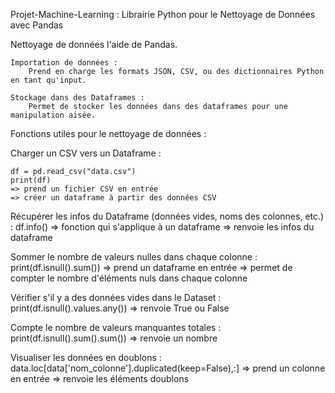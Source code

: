 Projet-Machine-Learning : Librairie Python pour le Nettoyage de Données avec Pandas

Nettoyage de données l'aide de Pandas. 

    Importation de données :
        Prend en charge les formats JSON, CSV, ou des dictionnaires Python en tant qu'input.

    Stockage dans des Dataframes :
        Permet de stocker les données dans des dataframes pour une manipulation aisée.


Fonctions utiles pour le nettoyage de données :

Charger un CSV vers un Dataframe :

    df = pd.read_csv("data.csv")
    print(df)
    => prend un fichier CSV en entrée
    => créer un dataframe à partir des données CSV

Récupérer les infos du Dataframe (données vides, noms des colonnes, etc.) :
    df.info()
    => fonction qui s'applique à un dataframe
    => renvoie les infos du dataframe
    
Sommer le nombre de valeurs nulles dans chaque colonne :
    print(df.isnull().sum())
    => prend un dataframe en entrée
    => permet de compter le nombre d'éléments nuls dans chaque colonne

Vérifier s'il y a des données vides dans le Dataset :
    print(df.isnull().values.any())
    => renvoie True ou False

Compte le nombre de valeurs manquantes totales :
    print(df.isnull().sum().sum())
    => renvoie un nombre

Visualiser les données en doublons :
    data.loc[data['nom_colonne'].duplicated(keep=False),:]
    => prend un colonne en entrée
    => renvoie les éléments doublons 
    
